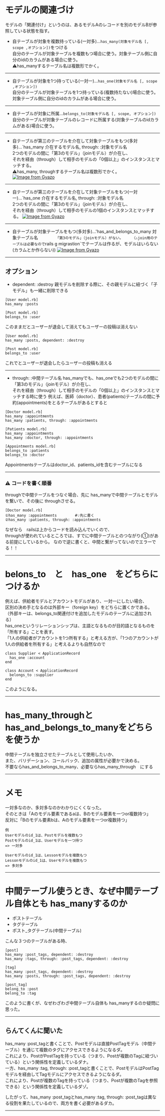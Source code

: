 # モデルの関連づけ
モデルの「関連付け」というのは、あるモデルAのレコードを別のモデルBが参照している状態を指す。   

- 自テーブルが対象を複数持っている(一対多)...`has_many(対象モデル名 [, scope ,オプション])`をつける    
自分のテーブルが対象テーブルを複数もつ場合に使う。対象テーブル側に自分のidのカラムがある場合に使う。    
⚠️has_manyするテーブル名は複数形でかく。
***

-  自テーブルが対象を1つ持っている(一対一)...`has_one(対象モデル名 [, scope ,オプション])`   
自分のテーブルが対象テーブルを1つ持っている(複数持たない)場合に使う。対象テーブル側に自分のidのカラムがある場合に使う。
***

- 自テーブルが対象に所属...`belongs_to(対象モデル名 [, scope, オプション])`   
自分のテーブルが対象テーブルのレコードに所属する(対象テーブルのidカラムがある)場合に使う。
***


- 自テーブルが第三のテーブルを介在して対象テーブルをもつ(多対多)...`has_many 介在するモデル名, through: :対象モデル名   
2つのモデルの間に「第3のモデル」（joinモデル）が介在し、   
それを経由（through）して相手のモデルの「0個以上」のインスタンスとマッチする。    
⚠️has_many, throughするテーブル名は複数形でかく。
[![Image from Gyazo](https://i.gyazo.com/b246ceb2ddafa4d989f9f5b314eec852.png)](https://gyazo.com/b246ceb2ddafa4d989f9f5b314eec852)
***

- 自テーブルが第三のテーブルを介在して対象テーブルをもつ(一対一)...`has_one 介在するモデル名, through: :対象モデル名      
2つのモデルの間に「第3のモデル」（joinモデル）が介在し、   
それを経由（through）して相手のモデルの1個のインスタンスとマッチする。
[![Image from Gyazo](https://i.gyazo.com/1c73e65f9266637cfbe4752152333648.png)](https://gyazo.com/1c73e65f9266637cfbe4752152333648)
***

- 自テーブルが対象テーブルをもつ(多対多)...'has_and_belongs_to_many 対象テーブル名`       
「第3のモデル」（joinモデル）がない。   
（⚠️join用のテーブルは必要なので`rails g migrastion`でテーブルは作るが、モデルはいらない(カラムとか作らない))
[![Image from Gyazo](https://i.gyazo.com/a22f85446ae2a5b8a9547ec7e41ad58b.png)](https://gyazo.com/a22f85446ae2a5b8a9547ec7e41ad58b)
***

## オプション
- dependent: :destroy
親モデルを削除する際に、その親モデルに紐づく「子モデル」も一緒に削除できる
~~~
[User model.rb]
has_many :posts

[Post model.rb]
belongs_to :user
~~~
このままだとユーザーが退会して消えてもユーザーの投稿は消えない
~~~
[User model.rb]
has_many :posts, dependent: :destroy

[Post model.rb]
belongs_to :user
~~~
これでとユーザーが退会したらユーザーの投稿も消える
***

- through: :中間テーブル名
has_manyでも、has_oneでも2つのモデルの間に「第3のモデル」（joinモデル）が介在し、   
それを経由（through）して相手のモデルの「0個以上」のインスタンスとマッチする時に使う
例えば、医師（doctor）、患者(patients)テーブルの間に予約(appointments)をとるテーブルがあるとすると
~~~
[Doctor model.rb]
has_many :appointments
has_many :patients, through: :appointments

[Patients model.rb]
has_many :appointments
has_many :doctor, through: :appointments

[Appointments model.rb]
belongs_to :patients
belongs_to :doctor
~~~
Appointmentsテーブルはdoctor_id、patients_idを含むテーブルになる
***

### ⚠️ コードを書く順番
throughで中間テーブルをつなぐ場合、先に has_manyで中間テーブルとモデルを繋いで、その後に throughさせる。    
~~~
[Doctor model.rb]
①has_many :appointments　　　　　#💡先に書く
②has_many :patients, through: :appointments
~~~
なぜなら　railsは上からコードを読み込んでいくので、     
throughが使われているところでは、すでに中間テーブルとのつながり(①)がある前提にしているから。
なので逆に書くと、中間と繋がってないのでエラーでる！！
***

# belons_to　と　has_one　をどちらにつけるか
例えば、供給者モデルとアカウントモデルがあり、一対一にしたい場合、   
区別の決め手となるのは外部キー（foreign key）をどちらに置くかである。  
（外部キーは、belongs_to関連付けを追加したモデルのテーブルに追加される）    
has_oneというリレーションシップは、主語となるものが目的語となるものを「所有する」ことを表す。    
「1人の供給者がアカウントを1つ所有する」と考える方が、「1つのアカウントが1人の供給者を所有する」と考えるよりも自然なので
~~~
class Supplier < ApplicationRecord
  has_one :account
end

class Account < ApplicationRecord
  belongs_to :supplier
end
~~~
このようになる。
***

# has_many_throughとhas_and_belongs_to_manyをどちらを使うか
中間テーブルを独立させたテーブルとして使用したいか、    
また、バリデーション、コールバック、追加の属性が必要かで決める。    
不要ならhas_and_belongs_to_many、必要ならhas_many_through　にする
***

# メモ
一対多なのか、多対多なのかわかりにくくなった。    
そのときは「Aのモデル要素であるaは、Bのモデル要素を一つor複数持つ」    
反対に「Bのモデル要素bは、Aのモデル要素を一つor複数持つ」
~~~
例
Userモデルのid_1は、Postモデルを複数もつ
Postモデルのid_1は、Userモデルを一つ持つ
=> 一対多

Userモデルのid_1は、Lessonモデルを複数もつ
Lessonモデルのid_1は、Userモデルを複数もつ
=> 多対多
~~~
***

# 中間テーブル使うとき、なぜ中間テーブル自体とも has_manyするのか
- ポストテーブル    
- タグテーブル    
- ポスト_タグテーブル(中間テーブル)

こんな３つのテーブルがある時、
~~~
[post]
has_many :post_tags, dependent: :destroy
has_many :tags, through: :post_tags, dependent: :destroy

[tag]
has_many :post_tags, dependent: :destroy
has_many :posts, through: :post_tags, dependent: :destroy

[post_tag]
belong_to :post
belong_to :tag
~~~
このように書くが、なぜわざわざ中間テーブル自体も has_manyするのか疑問に思った。
***

## らんてくんに聞いた
has_many :post_tagと書くことで、Postモデルは直接PostTagモデル（中間テーブル）を通じて複数のタグにアクセスできるようになるダ。    
これにより、PostがPostTagを持っている（つまり、Postが複数のTagに紐づいている）という関係性を定義しているダナ。    
一方、has_many :tag, through: :post_tagと書くことで、PostモデルはPostTagモデルを経由してTagモデルにアクセスできるようになるダ。    
これにより、Postが複数のTagを持っている（つまり、Postが複数のTagを参照できる）という関係性を定義しているダゾ。    
    
したがって、has_many :post_tagとhas_many :tag, through: :post_tagは異なる役割を果たしているので、両方を書く必要があるダカ。
***

